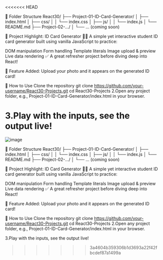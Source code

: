 <<<<<<< HEAD


📂 Folder Structure
React30/ ├── Project-01-ID-Card-Generator/ │ ├── index.html │ ├── css/ │ │ └── index.css │ ├── js/ │ │ └── index.js │ └── README.md ├── Project-02-.../ │ └── ... (coming soon)

🌟 Project Highlight: ID Card Generator
🧑‍🎓 A simple yet interactive student ID card generator built using vanilla JavaScript to practice:

DOM manipulation
Form handling
Template literals
Image upload & preview
Live data rendering
✅ A great refresher project before diving deep into React!

📸 Feature Added: Upload your photo and it appears on the generated ID card!

🚀 How to Use
Clone the repository
git clone https://github.com/your-username/React30-Projects.git
cd React30-Projects
2.Open any project folder, e.g., Project-01-ID-Card-Generator/index.html in your browser.

3.Play with the inputs, see the output live!
=======
![image](https://github.com/user-attachments/assets/d0eec2f3-8f9b-4135-b400-e2f0a5643fed)




📂 Folder Structure
React30/ ├── Project-01-ID-Card-Generator/ │ ├── index.html │ ├── css/ │ │ └── index.css │ ├── js/ │ │ └── index.js │ └── README.md ├── Project-02-.../ │ └── ... (coming soon)

🌟 Project Highlight: ID Card Generator
🧑‍🎓 A simple yet interactive student ID card generator built using vanilla JavaScript to practice:

DOM manipulation
Form handling
Template literals
Image upload & preview
Live data rendering
✅ A great refresher project before diving deep into React!

📸 Feature Added: Upload your photo and it appears on the generated ID card!

🚀 How to Use
Clone the repository
git clone https://github.com/your-username/React30-Projects.git
cd React30-Projects
2.Open any project folder, e.g., Project-01-ID-Card-Generator/index.html in your browser.

3.Play with the inputs, see the output live!
>>>>>>> 3a4604b359306b1d3693a22f42fbcdef87a1499a
